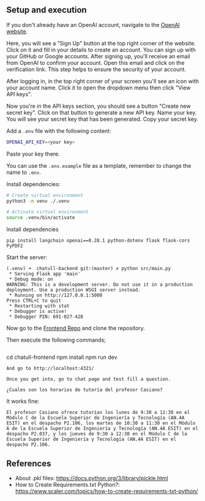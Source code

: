 ## Setup and execution

If you don't already have an OpenAI account, navigate to the [OpenAI website](https://www.openai.com/).

Here, you will see a "Sign Up" button at the top right corner of the website. Click on it and fill in your details to create an account. You can sign up with your GitHub or Google accounts. After signing up, you'll receive an email from OpenAI to confirm your account. Open this email and click on the verification link. This step helps to ensure the security of your account.

After logging in, in the top right corner of your screen you'll see an icon with your account name. Click it to open the dropdown menu then click "View API keys".

Now you're in the API keys section, you should see a button "Create new secret key". Click on that button to generate a new API key. Name your key. You will see your secret key that has been generated. Copy your secret key.

Add a `.env` file with the following content:

``` bash
OPENAI_API_KEY=<your key>
```
Paste your key there.

You can use the `.env.example` file as a template, remember to change the name to `.env`.

Install dependencies:

``` bash
# Create virtual environment
python3 -m venv ./.venv

# Activate virtual environment
source .venv/bin/activate
```

Install dependencies

```
pip install langchain openai==0.28.1 python-dotenv flask flask-cors PyPDF2 
```

Start the server:

```
(.venv) ➜  chatull-backend git:(master) ✗ python src/main.py 
 * Serving Flask app 'main'
 * Debug mode: on
WARNING: This is a development server. Do not use it in a production deployment. Use a production WSGI server instead.
 * Running on http://127.0.0.1:5000
Press CTRL+C to quit
 * Restarting with stat
 * Debugger is active!
 * Debugger PIN: 691-027-428
```

Now go to the [Frontend Repo](https://github.com/ULL-prompt-engineering/chatull-frontend) and clone the repository.

Then execute the following commands;
```bash
```
cd chatull-frontend
npm install
npm run dev
```
And go to http://localhost:4321/

Once you get into, go to chat page and test fill a question.

¿Cuales son los horarios de tutoría del profesor Casiano?
```

It works fine:

```
El profesor Casiano ofrece tutorías los lunes de 9:30 a 12:30 en el Módulo C de la Escuela Superior de Ingeniería y Tecnología (AN.4A ESIT) en el despacho P2.106, los martes de 10:30 a 11:30 en el Módulo A de la Escuela Superior de Ingeniería y Tecnología (AN.4A ESIT) en el despacho P2.037, y los jueves de 9:30 a 12:30 en el Módulo C de la Escuela Superior de Ingeniería y Tecnología (AN.4A ESIT) en el despacho P2.106.
```

## References

* About .pkl files: <https://docs.python.org/3/library/pickle.html>
* How to Create Requirements.txt Python?: <https://www.scaler.com/topics/how-to-create-requirements-txt-python/>
